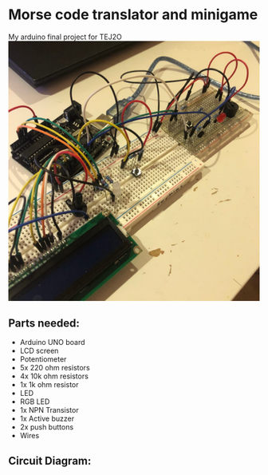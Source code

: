 # Morse code translator and minigame
My arduino final project for TEJ2O
![Alt text](https://github.com/soaphaa/ArduinoProjects/blob/main/2024-Projects/MorseCodeTEJ2OSummative_Sophia.ino/images/morseCodeProjectImage.PNG)

## Parts needed: 
* Arduino UNO board
* LCD screen
* Potentiometer
* 5x 220 ohm resistors
* 4x 10k ohm resistors
* 1x 1k ohm resistor
* LED
* RGB LED
* 1x NPN Transistor
* 1x Active buzzer
* 2x push buttons
* Wires
## Circuit Diagram: 

